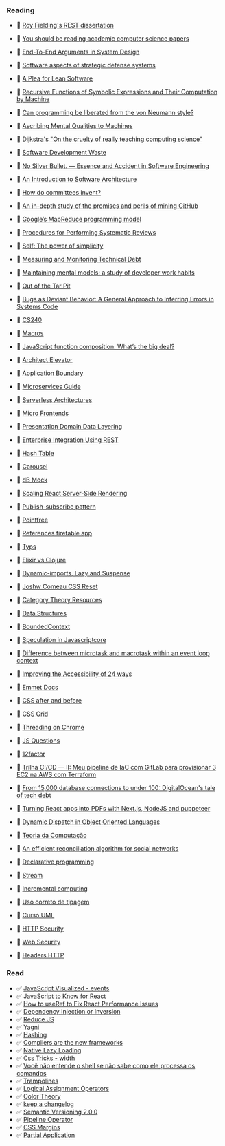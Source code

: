 ### Reading

- 📙 [Roy Fielding's REST dissertation](https://www.ics.uci.edu/~fielding/pubs/dissertation/rest_arch_style.htm)
- 📙 [You should be reading academic computer science papers](https://stackoverflow.blog/2022/04/07/you-should-be-reading-academic-computer-science-papers/)
- 📙 [End-To-End Arguments in System Design](https://groups.csail.mit.edu/ana/Publications/PubPDFs/End-to-End%20Arguments%20in%20System%20Design.pdf)
- 📙 [Software aspects of strategic defense systems](https://dl.acm.org/doi/10.1145/214956.214961)
- 📙 [A Plea for Lean Software](https://t.co/ktNVPsMb0X)
- 📙 [Recursive Functions of Symbolic Expressions and Their Computation by Machine](https://t.co/bhPYJYCRUc)
- 📙 [Can programming be liberated from the von Neumann style?](https://t.co/NfUIn186rj)
- 📙 [Ascribing Mental Qualities to Machines](https://t.co/KD8cyHFrqJ)
- 📙 [Dijkstra's "On the cruelty of really teaching computing science"](https://t.co/MQOQZ5u1yT)
- 📙 [Software Development Waste ](https://www.researchgate.net/publication/313360479_Software_Development_Waste)
- 📙 [No Silver Bullet. — Essence and Accident in Software Engineering](https://t.co/jWmJBOOxDl)
- 📙 [An Introduction to Software Architecture](http://cs.txstate.edu/~rp31/papers/intro_softarch.pdf)
- 📙 [How do committees invent?](https://www.melconway.com/Home/pdf/committees.pdf)
- 📙 [An in-depth study of the promises and perils of mining GitHub](https://link.springer.com/article/10.1007/s10664-015-9393-5)
- 📙 [Google’s MapReduce programming model](https://www.sciencedirect.com/science/article/pii/S0167642307001281/pdf?md5=5fcc4f2a34e977548ee5b8c46af98f6a&pid=1-s2.0-S0167642307001281-main.pdf)
- 📙 [Procedures for Performing Systematic Reviews](https://www.inf.ufsc.br/~aldo.vw/kitchenham.pdf)
- 📙 [Self: The power of simplicity](https://dl.acm.org/doi/10.1145/38807.38828)
- 📙 [Measuring and Monitoring Technical Debt](https://www.sciencedirect.com/science/article/abs/pii/B9780123855121000025?via%3Dihub)
- 📙 [Maintaining mental models: a study of developer work habits](https://dl.acm.org/doi/10.1145/1134285.1134355)
- 📙 [Out of the Tar Pit](http://curtclifton.net/papers/MoseleyMarks06a.pdf)
- 📙 [Bugs as Deviant Behavior: A General Approach to Inferring Errors in Systems Code](https://t.co/KxYjGUGLJq)
- 📙 [CS240](https://web.stanford.edu/class/cs240/)


- 📙 [Macros](https://en.wikipedia.org/wiki/Macro_(computer_science))
- 📙 [JavaScript function composition: What’s the big deal?](https://jrsinclair.com/articles/2022/javascript-function-composition-whats-the-big-deal/#fn:3)
- 📙 [Architect Elevator](https://martinfowler.com/articles/architect-elevator.html)
- 📙 [Application Boundary](https://martinfowler.com/bliki/ApplicationBoundary.html)
- 📙 [Microservices Guide](https://martinfowler.com/microservices)
- 📙 [Serverless Architectures](https://martinfowler.com/articles/serverless.html)
- 📙 [Micro Frontends](https://martinfowler.com/articles/micro-frontends.html)
- 📙 [Presentation Domain Data Layering](https://martinfowler.com/bliki/PresentationDomainDataLayering.html)
- 📙 [Enterprise Integration Using REST](https://martinfowler.com/articles/enterpriseREST.html)
- 📙 [Hash Table](https://algs4.cs.princeton.edu/34hash/)
- 📙 [Carousel](https://www.youtube.com/watch?v=SGwHpzgqzgk)
- 📙 [dB Mock](https://www.robinwieruch.de/javascript-fake-api)
- 📙 [Scaling React Server-Side Rendering](https://arkwright.github.io/scaling-react-server-side-rendering.html)
- 📙 [Publish-subscribe pattern](https://gabrielschade.github.io/2018/03/12/publish-subscribe.html)
- 📙 [Pointfree](https://lucasmreis.github.io/blog/pointfree-javascript/)
- 📙 [References firetable app](https://github.com/AntlerVC/firetable)
- 📙 [Typs](https://lexi-lambda.github.io/blog/2020/08/13/types-as-axioms-or-playing-god-with-static-types/)
- 📙 [Elixir vs Clojure](https://blog.rentpathcode.com/elixir-vs-clojure-a-high-level-comparison-e5b79537d213)
- 📙 [Dynamic-imports, Lazy and Suspense](https://blog.greenroots.info/understanding-dynamic-imports-lazy-and-suspense-using-react-hooks-ckdfssktb01czpts12krebs1h)
- 📙 [Joshw Comeau CSS Reset](https://www.joshwcomeau.com/css/custom-css-reset/#introduction)
- 📙 [Category Theory Resources](https://github.com/prathyvsh/category-theory-resources)
- 📙 [Data Structures](https://www.freecodecamp.org/learn/coding-interview-prep/data-structures/)
- 📙 [BoundedContext](https://www.martinfowler.com/bliki/BoundedContext.html)
- 📙 [Speculation in Javascriptcore](https://webkit.org/blog/10308/speculation-in-javascriptcore/)
- 📙 [Difference between microtask and macrotask within an event loop context](https://stackoverflow.com/questions/25915634/difference-between-microtask-and-macrotask-within-an-event-loop-context#:~:text=A%20macro%20task%20represents%20some,callbacks%20and%20DOM%20mutation%20changes.)
- 📙 [Improving the Accessibility of 24 ways](https://css-tricks.com/improving-accessibility-24-ways/)
- 📙 [Emmet Docs](https://docs.emmet.io/abbreviations/implicit-names/)
- 📙 [CSS after and before](https://www.freecodecamp.org/news/css-before-and-after-how-to-use-the-content-property/)
- 📙 [CSS Grid](https://www.freecodecamp.org/news/intro-to-css-grid-layout/)
- 📙 [Threading on Chrome](https://chromium.googlesource.com/chromium/src/+/lkgr/docs/threading_and_tasks.md)
- 📙 [JS Questions](https://github.com/lydiahallie/javascript-questions/blob/master/pt-BR/README_pt_BR.md)
- 📙 [12factor](https://12factor.net/)
- 📙 [Trilha CI/CD — II: Meu pipeline de IaC com GitLab para provisionar 3 EC2 na AWS com Terraform](https://amauryborgesouza.medium.com/trilha-ci-cd-ii-meu-pipeline-de-iac-com-gitlab-para-provisionar-3-ec2-na-aws-com-terraform-83ebb0a761a3)
- 📙 [From 15,000 database connections to under 100: DigitalOcean's tale of tech debt](https://www.digitalocean.com/blog/from-15-000-database-connections-to-under-100-digitaloceans-tale-of-tech-debt)
- 📙 [Turning React apps into PDFs with Next.js, NodeJS and puppeteer](https://dev.to/jordykoppen/turning-react-apps-into-pdfs-with-nextjs-nodejs-and-puppeteer-mfi)
- 📙 [Dynamic Dispatch in Object Oriented Languages](https://condor.depaul.edu/ichu/csc447/notes/wk10/Dynamic2.htm)
- 📙 [Teoria da Computação](https://pt.wikipedia.org/wiki/Teoria_da_computa%C3%A7%C3%A3o)
- 📙 [An efficient reconciliation algorithm for social networks](https://arxiv.org/pdf/1307.1690.pdf)
- 📙 [Declarative programming](https://en.wikipedia.org/wiki/Declarative_programming)
- 📙 [Stream](https://en.wikipedia.org/wiki/Stream_(computing))
- 📙 [Incremental computing](https://en.wikipedia.org/wiki/Incremental_computing)
- 📙 [Uso correto de tipagem](https://pt.stackoverflow.com/questions/219211/qual-a-forma-correta-de-usar-os-tipos-float-double-e-decimal)
- 📙 [Curso UML](https://www.youtube.com/watch?v=AlvmnNsZA-s&list=PLQQLGmi9EOFztfRUGuKGOhT8EJxNEnR2k)
- 📙 [HTTP Security](https://javascript.info/clickjacking)
- 📙 [Web Security](https://infosec.mozilla.org/guidelines/web_security)
- 📙 [Headers HTTP](https://developer.mozilla.org/pt-BR/docs/Web/HTTP/Headers)


### Read

- ✅ [JavaScript Visualized - events](https://dev.to/lydiahallie/javascript-visualized-event-loop-3dif)
- ✅ [JavaScript to Know for React](https://kentcdodds.com/blog/javascript-to-know-for-react?ck_subscriber_id=1078972114)
- ✅ [How to useRef to Fix React Performance Issues](https://dev.to/notsidney/how-to-useref-to-fix-react-performance-issues-e8p)
- ✅ [Dependency Injection or Inversion](https://daedtech.com/dependency-injection-or-inversion/)
- ✅ [Reduce JS](https://dev.to/_bigblind/quick-tip-transform-an-array-into-an-object-using-reduce-2gh6)
- ✅ [Yagni](https://www.martinfowler.com/bliki/Yagni.html)
- ✅ [Hashing](https://www.cs.cmu.edu/~adamchik/15-121/lectures/Hashing/hashing.html)
- ✅ [Compilers are the new frameworks](https://tomdale.net/2017/09/compilers-are-the-new-frameworks/#:~:text=My%20current%20%E2%80%9Cinvestment%20thesis%E2%80%9D%20is,the%20point%20of%20diminishing%20returns.)
- ✅ [Native Lazy Loading](https://addyosmani.com/blog/lazy-loading/)
- ✅ [Css Tricks - width](https://css-tricks.com/almanac/properties/w/width/)
- ✅ [Você não entende o shell se não sabe como ele processa os comandos](https://debxp.org/voce-nao-entende-o-shell-se-nao-sabe-como-ele-processa-os-comandos/)
- ✅ [Trampolines](https://blog.logrocket.com/using-trampolines-to-manage-large-recursive-loops-in-javascript-d8c9db095ae3/)
- ✅ [Logical Assignment Operators](https://2ality.com/2020/06/logical-assignment-operators.html)
- ✅ [Color Theory](https://tallys.github.io/color-theory/)
- ✅ [keep a changelog](https://keepachangelog.com/en/1.0.0/)
- ✅ [Semantic Versioning 2.0.0](https://semver.org/)
- ✅ [Pipeline Operator](https://github.com/tc39/proposal-pipeline-operator)
- ✅ [CSS Margins](https://css-tricks.com/almanac/properties/m/margin/)
- ✅ [Partial Application](https://medium.com/better-programming/functional-programming-currying-vs-partial-application-53b8b05c73e3)